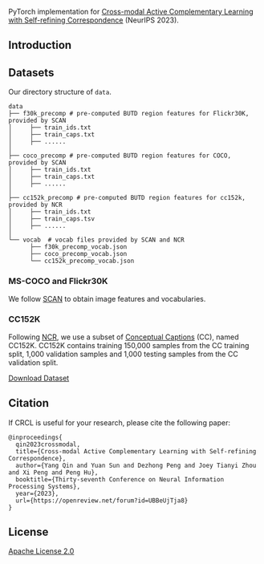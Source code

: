 PyTorch implementation for [Cross-modal Active Complementary Learning with Self-refining Correspondence](https://openreview.net/pdf?id=UBBeUjTja8) (NeurIPS 2023).

## Introduction
 
## Datasets

Our directory structure of ```data```.
```
data
├── f30k_precomp # pre-computed BUTD region features for Flickr30K, provided by SCAN
│     ├── train_ids.txt
│     ├── train_caps.txt
│     ├── ......
│
├── coco_precomp # pre-computed BUTD region features for COCO, provided by SCAN
│     ├── train_ids.txt
│     ├── train_caps.txt
│     ├── ......
│
├── cc152k_precomp # pre-computed BUTD region features for cc152k, provided by NCR
│     ├── train_ids.txt
│     ├── train_caps.tsv
│     ├── ......
│
└── vocab  # vocab files provided by SCAN and NCR
      ├── f30k_precomp_vocab.json
      ├── coco_precomp_vocab.json
      └── cc152k_precomp_vocab.json
```

### MS-COCO and Flickr30K
We follow [SCAN](https://github.com/kuanghuei/SCAN) to obtain image features and vocabularies.

### CC152K
Following [NCR](https://github.com/XLearning-SCU/2021-NeurIPS-NCR), we use a subset of [Conceptual Captions](https://ai.google.com/research/ConceptualCaptions) (CC), named CC152K. CC152K contains training 150,000 samples from the CC training split, 1,000 validation samples and 1,000 testing samples from the CC validation split.

[Download Dataset](https://ncr-paper.cdn.bcebos.com/data/NCR-data.tar)

## Citation
If CRCL is useful for your research, please cite the following paper:
```
@inproceedings{
  qin2023crossmodal,
  title={Cross-modal Active Complementary Learning with Self-refining Correspondence},
  author={Yang Qin and Yuan Sun and Dezhong Peng and Joey Tianyi Zhou and Xi Peng and Peng Hu},
  booktitle={Thirty-seventh Conference on Neural Information Processing Systems},
  year={2023},
  url={https://openreview.net/forum?id=UBBeUjTja8}
}
```

## License

[Apache License 2.0](http://www.apache.org/licenses/LICENSE-2.0)
 
